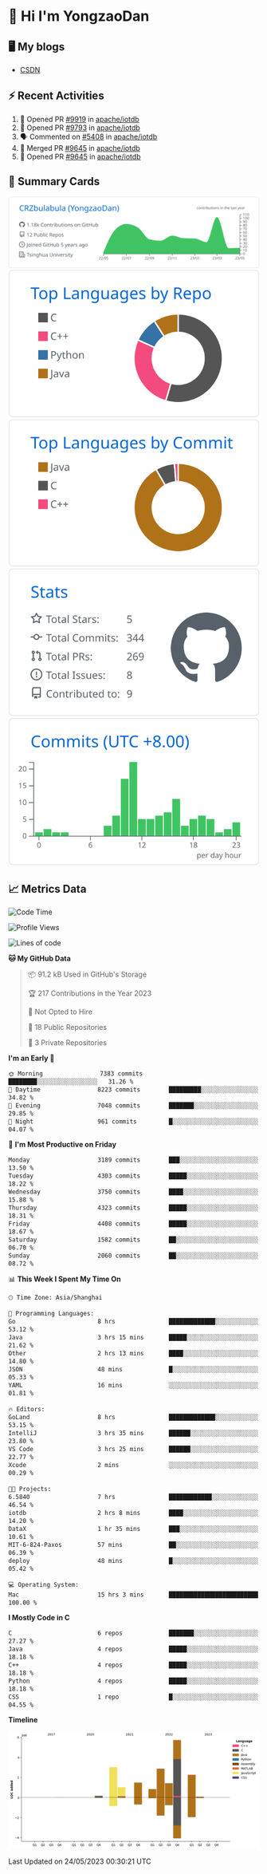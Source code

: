 # 👋 Hi I'm YongzaoDan

## 🖥 My blogs
  + [CSDN](https://blog.csdn.net/CRZbulabula?type=blog)

## ⚡ Recent Activities
<!--START_SECTION:activity-->
1. 💪 Opened PR [#9919](https://github.com/apache/iotdb/pull/9919) in [apache/iotdb](https://github.com/apache/iotdb)
2. 💪 Opened PR [#9793](https://github.com/apache/iotdb/pull/9793) in [apache/iotdb](https://github.com/apache/iotdb)
3. 🗣 Commented on [#5408](https://github.com/apache/iotdb/issues/5408) in [apache/iotdb](https://github.com/apache/iotdb)
4. 🎉 Merged PR [#9645](https://github.com/apache/iotdb/pull/9645) in [apache/iotdb](https://github.com/apache/iotdb)
5. 💪 Opened PR [#9645](https://github.com/apache/iotdb/pull/9645) in [apache/iotdb](https://github.com/apache/iotdb)
<!--END_SECTION:activity-->

## 🎑 Summary Cards

[![](https://raw.githubusercontent.com/CRZbulabula/CRZbulabula/main/profile-summary-card-output/github/0-profile-details.svg)](https://github.com/vn7n24fzkq/github-profile-summary-cards)
[![](https://raw.githubusercontent.com/CRZbulabula/CRZbulabula/main/profile-summary-card-output/github/1-repos-per-language.svg)](https://github.com/vn7n24fzkq/github-profile-summary-cards) [![](https://raw.githubusercontent.com/CRZbulabula/CRZbulabula/main/profile-summary-card-output/github/2-most-commit-language.svg)](https://github.com/vn7n24fzkq/github-profile-summary-cards)
[![](https://raw.githubusercontent.com/CRZbulabula/CRZbulabula/main/profile-summary-card-output/github/3-stats.svg)](https://github.com/vn7n24fzkq/github-profile-summary-cards) [![](https://raw.githubusercontent.com/CRZbulabula/CRZbulabula/main/profile-summary-card-output/github/4-productive-time.svg)](https://github.com/vn7n24fzkq/github-profile-summary-cards)

## 📈 Metrics Data

<!--START_SECTION:waka-->
![Code Time](http://img.shields.io/badge/Code%20Time-139%20hrs%2021%20mins-blue)

![Profile Views](http://img.shields.io/badge/Profile%20Views-8-blue)

![Lines of code](https://img.shields.io/badge/From%20Hello%20World%20I%27ve%20Written-18.9%20million%20lines%20of%20code-blue)

**🐱 My GitHub Data** 

> 📦 91.2 kB Used in GitHub's Storage 
 > 
> 🏆 217 Contributions in the Year 2023
 > 
> 🚫 Not Opted to Hire
 > 
> 📜 18 Public Repositories 
 > 
> 🔑 3 Private Repositories 
 > 
**I'm an Early 🐤** 

```text
🌞 Morning                7383 commits        ████████░░░░░░░░░░░░░░░░░   31.26 % 
🌆 Daytime                8223 commits        █████████░░░░░░░░░░░░░░░░   34.82 % 
🌃 Evening                7048 commits        ███████░░░░░░░░░░░░░░░░░░   29.85 % 
🌙 Night                  961 commits         █░░░░░░░░░░░░░░░░░░░░░░░░   04.07 % 
```
📅 **I'm Most Productive on Friday** 

```text
Monday                   3189 commits        ███░░░░░░░░░░░░░░░░░░░░░░   13.50 % 
Tuesday                  4303 commits        █████░░░░░░░░░░░░░░░░░░░░   18.22 % 
Wednesday                3750 commits        ████░░░░░░░░░░░░░░░░░░░░░   15.88 % 
Thursday                 4323 commits        █████░░░░░░░░░░░░░░░░░░░░   18.31 % 
Friday                   4408 commits        █████░░░░░░░░░░░░░░░░░░░░   18.67 % 
Saturday                 1582 commits        ██░░░░░░░░░░░░░░░░░░░░░░░   06.70 % 
Sunday                   2060 commits        ██░░░░░░░░░░░░░░░░░░░░░░░   08.72 % 
```


📊 **This Week I Spent My Time On** 

```text
🕑︎ Time Zone: Asia/Shanghai

💬 Programming Languages: 
Go                       8 hrs               █████████████░░░░░░░░░░░░   53.12 % 
Java                     3 hrs 15 mins       █████░░░░░░░░░░░░░░░░░░░░   21.62 % 
Other                    2 hrs 13 mins       ████░░░░░░░░░░░░░░░░░░░░░   14.80 % 
JSON                     48 mins             █░░░░░░░░░░░░░░░░░░░░░░░░   05.33 % 
YAML                     16 mins             ░░░░░░░░░░░░░░░░░░░░░░░░░   01.81 % 

🔥 Editors: 
GoLand                   8 hrs               █████████████░░░░░░░░░░░░   53.15 % 
IntelliJ                 3 hrs 35 mins       ██████░░░░░░░░░░░░░░░░░░░   23.80 % 
VS Code                  3 hrs 25 mins       ██████░░░░░░░░░░░░░░░░░░░   22.77 % 
Xcode                    2 mins              ░░░░░░░░░░░░░░░░░░░░░░░░░   00.29 % 

🐱‍💻 Projects: 
6.5840                   7 hrs               ████████████░░░░░░░░░░░░░   46.54 % 
iotdb                    2 hrs 8 mins        ████░░░░░░░░░░░░░░░░░░░░░   14.20 % 
DataX                    1 hr 35 mins        ███░░░░░░░░░░░░░░░░░░░░░░   10.61 % 
MIT-6-824-Paxos          57 mins             ██░░░░░░░░░░░░░░░░░░░░░░░   06.39 % 
deploy                   48 mins             █░░░░░░░░░░░░░░░░░░░░░░░░   05.42 % 

💻 Operating System: 
Mac                      15 hrs 3 mins       █████████████████████████   100.00 % 
```

**I Mostly Code in C** 

```text
C                        6 repos             ███████░░░░░░░░░░░░░░░░░░   27.27 % 
Java                     4 repos             █████░░░░░░░░░░░░░░░░░░░░   18.18 % 
C++                      4 repos             █████░░░░░░░░░░░░░░░░░░░░   18.18 % 
Python                   4 repos             █████░░░░░░░░░░░░░░░░░░░░   18.18 % 
CSS                      1 repo              █░░░░░░░░░░░░░░░░░░░░░░░░   04.55 % 
```



**Timeline**

![Lines of Code chart](https://raw.githubusercontent.com/CRZbulabula/CRZbulabula/main/assets/bar_graph.png)


 Last Updated on 24/05/2023 00:30:21 UTC
<!--END_SECTION:waka-->

